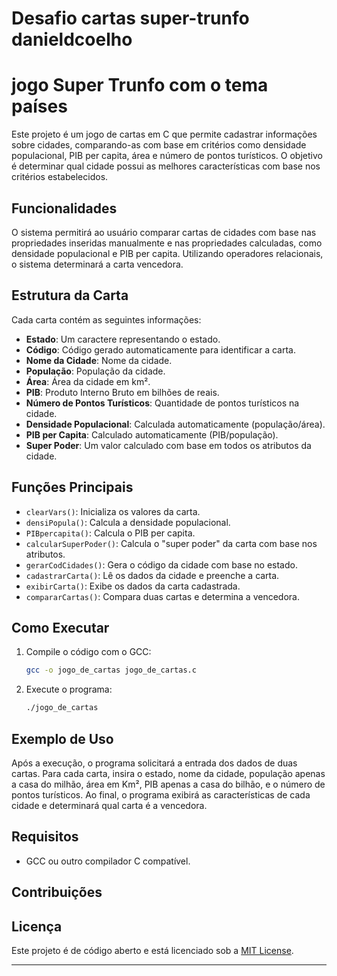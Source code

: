 
# Desafio cartas super-trunfo danieldcoelho

# jogo Super Trunfo com o tema países

Este projeto é um jogo de cartas em C que permite cadastrar informações sobre cidades, comparando-as com base em critérios como densidade populacional, PIB per capita, área e número de pontos turísticos. O objetivo é determinar qual cidade possui as melhores características com base nos critérios estabelecidos.

## Funcionalidades

O sistema permitirá ao usuário comparar cartas de cidades com base nas propriedades inseridas manualmente e nas propriedades calculadas, como densidade populacional e PIB per capita. Utilizando operadores relacionais, o sistema determinará a carta vencedora.

## Estrutura da Carta

Cada carta contém as seguintes informações:

- **Estado**: Um caractere representando o estado.
- **Código**: Código gerado automaticamente para identificar a carta.
- **Nome da Cidade**: Nome da cidade.
- **População**: População da cidade.
- **Área**: Área da cidade em km².
- **PIB**: Produto Interno Bruto em bilhões de reais.
- **Número de Pontos Turísticos**: Quantidade de pontos turísticos na cidade.
- **Densidade Populacional**: Calculada automaticamente (população/área).
- **PIB per Capita**: Calculado automaticamente (PIB/população).
- **Super Poder**: Um valor calculado com base em todos os atributos da cidade.

## Funções Principais

- `clearVars()`: Inicializa os valores da carta.
- `densiPopula()`: Calcula a densidade populacional.
- `PIBpercapita()`: Calcula o PIB per capita.
- `calcularSuperPoder()`: Calcula o "super poder" da carta com base nos atributos.
- `gerarCodCidades()`: Gera o código da cidade com base no estado.
- `cadastrarCarta()`: Lê os dados da cidade e preenche a carta.
- `exibirCarta()`: Exibe os dados da carta cadastrada.
- `compararCartas()`: Compara duas cartas e determina a vencedora.

## Como Executar

1. Compile o código com o GCC:

   ```bash
   gcc -o jogo_de_cartas jogo_de_cartas.c
   ```

2. Execute o programa:

   ```bash
   ./jogo_de_cartas
   ```

## Exemplo de Uso

Após a execução, o programa solicitará a entrada dos dados de duas cartas. Para cada carta, insira o estado, nome da cidade, população apenas a casa do milhão, área em Km², PIB apenas a casa do bilhão, e o número de pontos turísticos. Ao final, o programa exibirá as características de cada cidade e determinará qual carta é a vencedora.

## Requisitos

- GCC ou outro compilador C compatível.

## Contribuições


## Licença

Este projeto é de código aberto e está licenciado sob a [MIT License](LICENSE).

---

